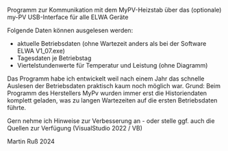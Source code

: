 Programm zur Kommunikation mit dem MyPV-Heizstab
über das (optionale) my-PV USB-Interface für alle ELWA Geräte 

Folgende Daten können ausgelesen werden:
- aktuelle Betriebsdaten (ohne Wartezeit anders als bei der Software ELWA V1_07.exe)
- Tagesdaten je Betriebstag
- Viertelstundenwerte für Temperatur und Leistung
  (ohne Diagramm)

Das Programm habe ich entwickelt weil nach einem Jahr das schnelle Auslesen der Betriebsdaten praktisch kaum noch möglich war.
Grund:
Beim Programm des Herstellers MyPv wurden immer erst die Historiendaten komplett geladen, 
was zu langen Wartezeiten auf die ersten Betriebsdaten führte.

Gern nehme ich Hinweise zur Verbesserung an - oder stelle ggf. auch die Quellen zur Verfügung
(VisualStudio 2022 / VB)

Martin Ruß 2024 
